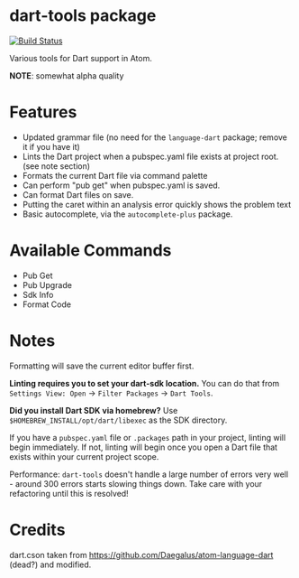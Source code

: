 # dart-tools package

[![Build Status](https://travis-ci.org/radicaled/dart-tools.svg?branch=master)][travis]

Various tools for Dart support in Atom.

**NOTE**: somewhat alpha quality

Features
========

* Updated grammar file (no need for the `language-dart` package; remove it if you have it)
* Lints the Dart project when a pubspec.yaml file exists
at project root. (see note section)
* Formats the current Dart file via command palette
* Can perform "pub get" when pubspec.yaml is saved.
* Can format Dart files on save.
* Putting the caret within an analysis error quickly shows the problem text
* Basic autocomplete, via the `autocomplete-plus` package.

Available Commands
==================

* Pub Get
* Pub Upgrade
* Sdk Info
* Format Code

Notes
=====

Formatting will save the current editor buffer first.

**Linting requires you to set your dart-sdk location.** You can do that from
`Settings View: Open` -> `Filter Packages` -> `Dart Tools`.

**Did you install Dart SDK via homebrew?** Use `$HOMEBREW_INSTALL/opt/dart/libexec`
as the SDK directory.

If you have a `pubspec.yaml` file or `.packages` path in your project, linting
will begin immediately. If not, linting will begin once you open a Dart file
that exists within your current project scope.

Performance: `dart-tools` doesn't handle a large number of errors very well -
around 300 errors starts slowing things down. Take care with your refactoring
until this is resolved!

Credits
=======

dart.cson taken from https://github.com/Daegalus/atom-language-dart (dead?) and modified.

[travis]: https://travis-ci.org/radicaled/dart-tools
